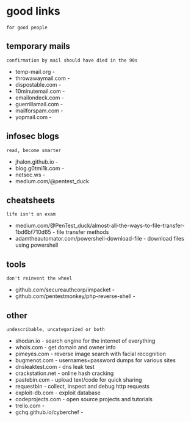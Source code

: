 # good links
`for good people`

## temporary mails
`confirmation by mail should have died in the 90s`

- temp-mail.org - 
- throwawaymail.com - 
- dispostable.com - 
- 10minutemail.com - 
- emailondeck.com - 
- guerrillamail.com - 
- mailforspam.com - 
- yopmail.com - 


## infosec blogs
`read, become smarter`

- jhalon.github.io - 
- blog.g0tmi1k.com - 
- netsec.ws - 
- medium.com/@pentest_duck


## cheatsheets
`life isn't an exam`

- medium.com/@PenTest_duck/almost-all-the-ways-to-file-transfer-1bd6bf710d65 - file transfer methods
- adamtheautomator.com/powershell-download-file - download files using powershell


## tools
`don't reinvent the wheel`

- github.com/secureauthcorp/impacket - 
- github.com/pentestmonkey/php-reverse-shell - 


## other
`undescribable, uncategorized or both`

- shodan.io - search engine for the internet of everything 
- whois.com - get domain and owner info
- pimeyes.com - reverse image search with facial recognition
- bugmenot.com - usernames+password dumps for various sites
- dnsleaktest.com - dns leak test
- crackstation.net - online hash cracking
- pastebin.com - upload text/code for quick sharing
- requestbin - collect, inspect and debug http requests
- exploit-db.com - exploit database
- codeprojects.com - open source projects and tutorials
- trello.com -
- gchq.github.io/cyberchef - 
